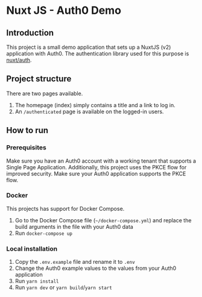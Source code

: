 # Nuxt JS - Auth0 Demo

## Introduction
This project is a small demo application that sets up a NuxtJS (v2) application with Auth0.
The authentication library used for this purpose is [nuxt/auth](https://auth.nuxtjs.org/).

## Project structure
There are two pages available.
1. The homepage (index) simply contains a title and a link to log in.
2. An `/authenticated` page is available on the logged-in users.

## How to run
### Prerequisites
Make sure you have an Auth0 account with a working tenant that supports a Single Page Application.
Additionally, this project uses the PKCE flow for improved security. Make sure your Auth0 application supports the PKCE flow.

### Docker
This projects has support for Docker Compose.
1. Go to the Docker Compose file (`~/docker-compose.yml`) and replace the build arguments in the file with your Auth0 data
2. Run `docker-compose up`

### Local installation
1. Copy the `.env.example` file and rename it to `.env`
2. Change the Auth0 example values to the values from your Auth0 application
3. Run `yarn install`
4. Run `yarn dev` or `yarn build`/`yarn start`